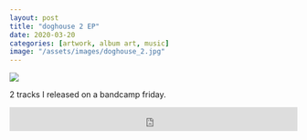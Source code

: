 ```yaml
---
layout: post
title: "doghouse 2 EP"
date: 2020-03-20
categories: [artwork, album art, music]
image: "/assets/images/doghouse_2.jpg"
---
```


<img src="/assets/images/doghouse_2.jpg" >

2 tracks I released on a bandcamp friday.

<iframe style="border: 0; width: 100%; height: 42px;" src="https://bandcamp.com/EmbeddedPlayer/album=1969582124/size=small/bgcol=ffffff/linkcol=0687f5/transparent=true/" seamless><a href="http://datafruits.bandcamp.com/album/dog-house-2">dog house 2 by firedrill</a></iframe>
